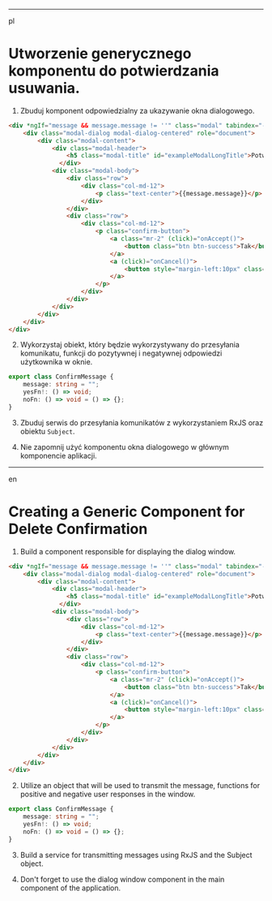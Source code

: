 ---------------------------------------------------------------------------------------------------------------------------------------------------
pl

# Utworzenie generycznego komponentu do potwierdzania usuwania.

1. Zbuduj komponent odpowiedzialny za ukazywanie okna dialogowego.

```html
<div *ngIf="message && message.message != ''" class="modal" tabindex="-1" role="dialog" style="display:block!important">    
    <div class="modal-dialog modal-dialog-centered" role="document">    
        <div class="modal-content">    
            <div class="modal-header">
                <h5 class="modal-title" id="exampleModalLongTitle">Potwierdzenie operacji</h5>
              </div>
            <div class="modal-body">    
                <div class="row">    
                    <div class="col-md-12">    
                        <p class="text-center">{{message.message}}</p>    
                    </div>    
                </div>    
                <div class="row">    
                    <div class="col-md-12">    
                        <p class="confirm-button">    
                            <a class="mr-2" (click)="onAccept()">    
                                <button class="btn btn-success">Tak</button>    
                            </a>    
                            <a (click)="onCancel()">    
                                <button style="margin-left:10px" class="btn btn-danger">Nie</button>    
                            </a>    
                        </p>    
                    </div>    
                </div>    
            </div>    
        </div>    
    </div>    
</div>    
```

2. Wykorzystaj obiekt, który będzie wykorzystywany do przesyłania komunikatu, funkcji do pozytywnej i negatywnej odpowiedzi użytkownika w oknie.

```ts
export class ConfirmMessage {
    message: string = "";
    yesFn!: () => void;
    noFn: () => void = () => {};
}
```

3. Zbuduj serwis do przesyłania komunikatów z wykorzystaniem RxJS oraz obiektu `Subject`.

4.  Nie zapomnij użyć komponentu okna dialogowego w głównym komponencie aplikacji.

---------------------------------------------------------------------------------------------------------------------------------------------------
en

# Creating a Generic Component for Delete Confirmation

1. Build a component responsible for displaying the dialog window.

```html
<div *ngIf="message && message.message != ''" class="modal" tabindex="-1" role="dialog" style="display:block!important">    
    <div class="modal-dialog modal-dialog-centered" role="document">    
        <div class="modal-content">    
            <div class="modal-header">
                <h5 class="modal-title" id="exampleModalLongTitle">Potwierdzenie operacji</h5>
              </div>
            <div class="modal-body">    
                <div class="row">    
                    <div class="col-md-12">    
                        <p class="text-center">{{message.message}}</p>    
                    </div>    
                </div>    
                <div class="row">    
                    <div class="col-md-12">    
                        <p class="confirm-button">    
                            <a class="mr-2" (click)="onAccept()">    
                                <button class="btn btn-success">Tak</button>    
                            </a>    
                            <a (click)="onCancel()">    
                                <button style="margin-left:10px" class="btn btn-danger">Nie</button>    
                            </a>    
                        </p>    
                    </div>    
                </div>    
            </div>    
        </div>    
    </div>    
</div>    
```
2. Utilize an object that will be used to transmit the message, functions for positive and negative user responses in the window.

```ts
export class ConfirmMessage {
    message: string = "";
    yesFn!: () => void;
    noFn: () => void = () => {};
}
```

3. Build a service for transmitting messages using RxJS and the Subject object.

4. Don't forget to use the dialog window component in the main component of the application.
